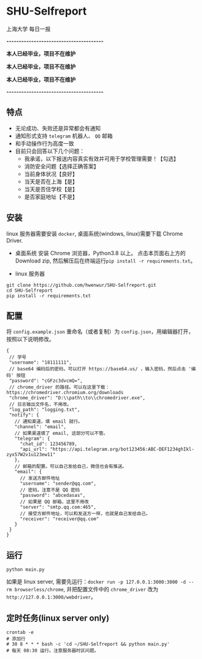 # SHU-Selfreport
上海大学 每日一报

**---------------------------------------**

**本人已经毕业，项目不在维护**

**本人已经毕业，项目不在维护**

**本人已经毕业，项目不在维护**

**---------------------------------------**

## 特点
- 无论成功、失败还是异常都会有通知
- 通知形式支持 `telegram` 机器人、 `QQ` 邮箱
- 和手动操作行为高度一致
- 目前只会回答以下几个问题：
  - 我承诺，以下报送内容真实有效并可用于学校管理需要！【勾选】
  - 消防安全问题【选择正确答案】
  - 当前身体状况【良好】
  - 当天是否在上海【是】
  - 当天是否住学校【是】
  - 是否家庭地址【不是】

## 安装
linux 服务器需要安装 `docker`, 桌面系统(windows, linux)需要下载 Chrome Driver.

- 桌面系统
安装 Chrome 浏览器，Python3.8 以上。
点击本页面右上方的 Download zip, 然后解压后在终端运行`pip install -r requirements.txt`。

- linux 服务器
```shell
git clone https://github.com/hwenwur/SHU-Selfreport.git
cd SHU-Selfreport
pip install -r requirements.txt
```

## 配置
将 `config.example.json` 重命名（或者复制）为 `config.json`，用编辑器打开，按照以下说明修改。
 ```
 {
  // 学号
  "username": "18111111",
  // base64 编码后的密码，可以打开 https://base64.us/ ，输入密码，然后点击 '编码' 按钮
  "password": "cGFzc3dvcmQ=",
  // chrome_driver 的路径。可以在这里下载：https://chromedriver.chromium.org/downloads
  "chrome_driver": "D:\\path\\to\\chromedriver.exe",
  // 日志输出文件名，不用改。
  "log_path": "logging.txt",
  "notify": {
    // 通知渠道，填 email 就行。
    "channel": "email",
    // 如果渠道填了 email, 这部分可以不管。
    "telegram": {
      "chat_id": 123456789,
      "api_url": "https://api.telegram.org/bot123456:ABC-DEF1234ghIkl-zyx57W2v1u123ew11"
    },
    // 邮箱的配置。可以自己发给自己，微信也会有推送。
    "email": {
      // 发送方邮件地址
      "username": "sender@qq.com",
      // 密码，注意不是 QQ 密码
      "password": "abcedasas",
      // 如果是 QQ 邮箱，这里不用改
      "server": "smtp.qq.com:465",
      // 接受方邮件地址，可以和发送方一样，也就是自己发给自己。
      "receiver": "receiver@qq.com"
    }
  }
}
 ```

## 运行
```shell
python main.py
```
如果是 linux server, 需要先运行：`docker run -p 127.0.0.1:3000:3000 -d --rm browserless/chrome`, 并把配置文件中的 `chrome_driver` 改为 `http://127.0.0.1:3000/webdriver`。

## 定时任务(linux server only)
```shell
crontab -e
# 添加行
# 30 8 * * * bash -c 'cd ~/SHU-Selfreport && python main.py'
# 每天 08:30 运行。注意服务器时区问题。
```
